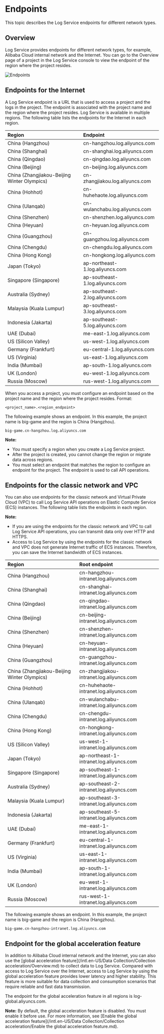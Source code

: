 # Endpoints

This topic describes the Log Service endpoints for different network types.

## Overview

Log Service provides endpoints for different network types, for example, Alibaba Cloud internal network and the Internet. You can go to the Overview page of a project in the Log Service console to view the endpoint of the region where the project resides.

![Endpoints](https://static-aliyun-doc.oss-cn-hangzhou.aliyuncs.com/assets/img/en-US/7062470061/p132286.png)

## Endpoints for the Internet

A Log Service endpoint is a URL that is used to access a project and the logs in the project. The endpoint is associated with the project name and the region where the project resides. Log Service is available in multiple regions. The following table lists the endpoints for the Internet in each region.

|Region|Endpoint|
|:-----|:-------|
|China \(Hangzhou\)|cn-hangzhou.log.aliyuncs.com|
|China \(Shanghai\)|cn-shanghai.log.aliyuncs.com|
|China \(Qingdao\)|cn-qingdao.log.aliyuncs.com|
|China \(Beijing\)|cn-beijing.log.aliyuncs.com|
|China \(Zhangjiakou-Beijing Winter Olympics\)|cn-zhangjiakou.log.aliyuncs.com|
|China \(Hohhot\)|cn-huhehaote.log.aliyuncs.com|
|China \(Ulanqab\)|cn-wulanchabu.log.aliyuncs.com|
|China \(Shenzhen\)|cn-shenzhen.log.aliyuncs.com|
|China \(Heyuan\)|cn-heyuan.log.aliyuncs.com|
|China \(Guangzhou\)|cn-guangzhou.log.aliyuncs.com|
|China \(Chengdu\)|cn-chengdu.log.aliyuncs.com|
|China \(Hong Kong\)|cn-hongkong.log.aliyuncs.com|
|Japan \(Tokyo\)|ap-northeast-1.log.aliyuncs.com|
|Singapore \(Singapore\)|ap-southeast-1.log.aliyuncs.com|
|Australia \(Sydney\)|ap-southeast-2.log.aliyuncs.com|
|Malaysia \(Kuala Lumpur\)|ap-southeast-3.log.aliyuncs.com|
|Indonesia \(Jakarta\)|ap-southeast-5.log.aliyuncs.com|
|UAE \(Dubai\)|me-east-1.log.aliyuncs.com|
|US \(Silicon Valley\)|us-west-1.log.aliyuncs.com|
|Germany \(Frankfurt\)|eu-central-1.log.aliyuncs.com|
|US \(Virginia\)|us-east-1.log.aliyuncs.com|
|India \(Mumbai\)|ap-south-1.log.aliyuncs.com|
|UK \(London\)|eu-west-1.log.aliyuncs.com|
|Russia \(Moscow\)|rus-west-1.log.aliyuncs.com|

When you access a project, you must configure an endpoint based on the project name and the region where the project resides. Format:

```
<project_name>.<region_endpoint>
```

The following example shows an endpoint. In this example, the project name is big-game and the region is China \(Hangzhou\).

```
big-game.cn-hangzhou.log.aliyuncs.com
```

**Note:**

-   You must specify a region when you create a Log Service project.
-   After the project is created, you cannot change the region or migrate data across regions.
-   You must select an endpoint that matches the region to configure an endpoint for the project. The endpoint is used to call API operations.

## Endpoints for the classic network and VPC

You can also use endpoints for the classic network and Virtual Private Cloud \(VPC\) to call Log Service API operations on Elastic Compute Service \(ECS\) instances. The following table lists the endpoints in each region.

**Note:**

-   If you are using the endpoints for the classic network and VPC to call Log Service API operations, you can transmit data only over HTTP and HTTPS.
-   Access to Log Service by using the endpoints for the classic network and VPC does not generate Internet traffic of ECS instances. Therefore, you can save the Internet bandwidth of ECS instances.

|Region|Root endpoint|
|:-----|:------------|
|China \(Hangzhou\)|cn-hangzhou-intranet.log.aliyuncs.com|
|China \(Shanghai\)|cn-shanghai-intranet.log.aliyuncs.com|
|China \(Qingdao\)|cn-qingdao-intranet.log.aliyuncs.com|
|China \(Beijing\)|cn-beijing-intranet.log.aliyuncs.com|
|China \(Shenzhen\)|cn-shenzhen-intranet.log.aliyuncs.com|
|China \(Heyuan\)|cn-heyuan-intranet.log.aliyuncs.com|
|China \(Guangzhou\)|cn-guangzhou-intranet.log.aliyuncs.com|
|China \(Zhangjiakou-Beijing Winter Olympics\)|cn-zhangjiakou-intranet.log.aliyuncs.com|
|China \(Hohhot\)|cn-huhehaote-intranet.log.aliyuncs.com|
|China \(Ulanqab\)|cn-wulanchabu-intranet.log.aliyuncs.com|
|China \(Chengdu\)|cn-chengdu-intranet.log.aliyuncs.com|
|China \(Hong Kong\)|cn-hongkong-intranet.log.aliyuncs.com|
|US \(Silicon Valley\)|us-west-1-intranet.log.aliyuncs.com|
|Japan \(Tokyo\)|ap-northeast-1-intranet.log.aliyuncs.com|
|Singapore \(Singapore\)|ap-southeast-1-intranet.log.aliyuncs.com|
|Australia \(Sydney\)|ap-southeast-2-intranet.log.aliyuncs.com|
|Malaysia \(Kuala Lumpur\)|ap-southeast-3-intranet.log.aliyuncs.com|
|Indonesia \(Jakarta\)|ap-southeast-5-intranet.log.aliyuncs.com|
|UAE \(Dubai\)|me-east-1-intranet.log.aliyuncs.com|
|Germany \(Frankfurt\)|eu-central-1-intranet.log.aliyuncs.com|
|US \(Virginia\)|us-east-1-intranet.log.aliyuncs.com|
|India \(Mumbai\)|ap-south-1-intranet.log.aliyuncs.com|
|UK \(London\)|eu-west-1-intranet.log.aliyuncs.com|
|Russia \(Moscow\)|rus-west-1-intranet.log.aliyuncs.com|

The following example shows an endpoint. In this example, the project name is big-game and the region is China \(Hangzhou\).

```
big-game.cn-hangzhou-intranet.log.aliyuncs.com
```

## Endpoint for the global acceleration feature

In addition to Alibaba Cloud internal network and the Internet, you can also use the [global acceleration feature](/intl.en-US/Data Collection/Collection acceleration/Overview.md) to collect data to Log Service. Compared with access to Log Service over the Internet, access to Log Service by using the global acceleration feature provides lower latency and higher stability. This feature is more suitable for data collection and consumption scenarios that require reliable and fast data transmission.

The endpoint for the global acceleration feature in all regions is log-global.aliyuncs.com.

**Note:** By default, the global acceleration feature is disabled. You must enable it before use. For more information, see [Enable the global acceleration feature](/intl.en-US/Data Collection/Collection acceleration/Enable the global acceleration feature.md).

